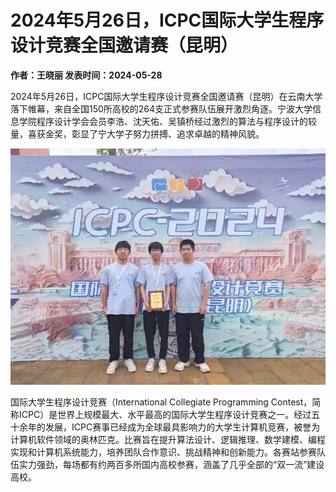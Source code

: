 # 2024年5月26日，ICPC国际大学生程序设计竞赛全国邀请赛（昆明）
**作者：王晓丽
发表时间：2024-05-28**

2024年5月26日，ICPC国际大学生程序设计竞赛全国邀请赛（昆明）在云南大学落下帷幕，来自全国150所高校的264支正式参赛队伍展开激烈角逐。宁波大学信息学院程序设计学会会员李浩、沈天佑、吴镇桥经过激烈的算法与程序设计的较量，喜获金奖，彰显了宁大学子努力拼搏、追求卓越的精神风貌。

![图片](img.png)

国际大学生程序设计竞赛（International Collegiate Programming Contest，简称ICPC）是世界上规模最大、水平最高的国际大学生程序设计竞赛之一。经过五十余年的发展，ICPC赛事已经成为全球最具影响力的大学生计算机竞赛，被誉为计算机软件领域的奥林匹克。比赛旨在提升算法设计、逻辑推理、数学建模、编程实现和计算机系统能力，培养团队合作意识、挑战精神和创新能力。各赛站参赛队伍实力强劲，每场都有约两百多所国内高校参赛，涵盖了几乎全部的“双一流”建设高校。
